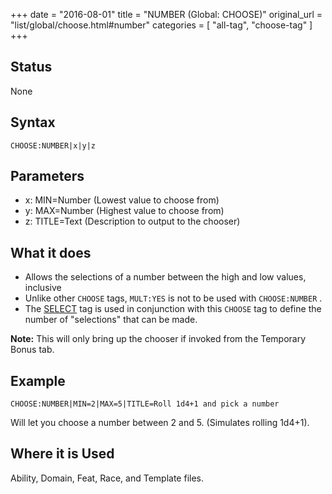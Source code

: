 +++
date = "2016-08-01"
title = "NUMBER (Global: CHOOSE)"
original_url = "list/global/choose.html#number"
categories = [ "all-tag", "choose-tag" ]
+++

## Status

None

## Syntax

`CHOOSE:NUMBER|x|y|z`

## Parameters

-   x: MIN=Number (Lowest value to choose from)
-   y: MAX=Number (Highest value to choose from)
-   z: TITLE=Text (Description to output to
    the chooser)



<span id="number"></span>

What it does
------------

-   Allows the selections of a number between the high and low values,
    inclusive
-   Unlike other `CHOOSE` tags, `MULT:YES` is not to be used with
    `CHOOSE:NUMBER` .
-   The [SELECT](/list/global/other/select.html) tag is used in
    conjunction with this `CHOOSE` tag to define the number of
    "selections" that can be made.

**Note:** This will only bring up the chooser if invoked from the
Temporary Bonus tab.

Example
-------

`CHOOSE:NUMBER|MIN=2|MAX=5|TITLE=Roll 1d4+1 and pick a number`

Will let you choose a number between 2 and 5. (Simulates rolling 1d4+1).

Where it is Used
----------------

Ability, Domain, Feat, Race, and Template files.

